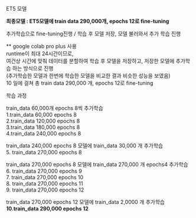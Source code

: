 ET5 모델    
  
**최종모델 : ET5모델에 train data 290,000개, epochs 12로 fine-tuning**  
    
  
추가학습으로 fine-tuning진행 / 학습 후 모델 저장, 모델 불러와서 추가 학습 진행   
  
** google colab pro plus 사용  
runtime이 최대 24시간이므로,  
여건상 시간에 맞춰 데이터를 분할하여 학습 후 모델을 저장하고, 저장한 모델에 추가학습 하는 방식으로 진행  
(추가학습한 모델과 한번에 학습한 모델을 비교한 결과 비슷한 성능을 보였음)  
10 일에 걸쳐 총 train data 290,000 개, epochs 12로 fine-tuning  
  
  
학습 과정  
  
train_data 60,000개 epochs 8씩 추가학습  
1.train_data 60,000 epochs 8  
2.train_data 120,000 epochs 8  
3.train_data 180,000 epochs 8  
4.train_data 240,000 epochs 8  
  
train_data 240,000 epochs 8 모델에 train_data 30,000 개 추가학습  
5. train_data 270,000 epochs 8  
  
train_data 270,000 epochs 8 모델에 train_data 270,000 개 epochs4 추가학습  
6. train_data 270,000 epochs 9  
7. train_data 270,000 epochs 10  
8. train_data 270,000 epochs 11  
9. train_data 270,000 epochs 12  
  
train_data 270,000 epochs 12 모델에 train_data 2,0000 개 추가학습  
**10.train_data 290,000 epochs 12**  
